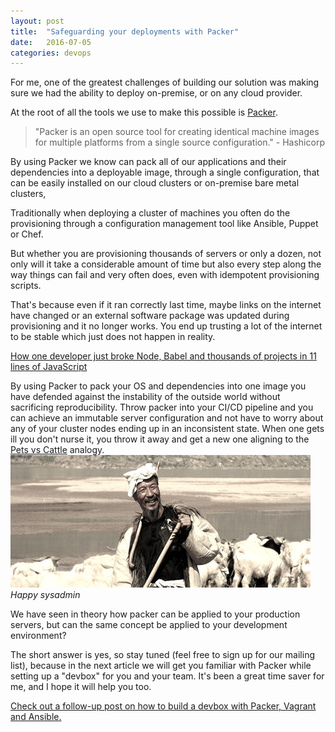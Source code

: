 ```yaml
---
layout: post
title:  "Safeguarding your deployments with Packer"
date:   2016-07-05
categories: devops 
---
```

For me, one of the greatest challenges of building our solution was making sure we had the ability to deploy on-premise, or on any cloud provider. 

At the root of all the tools we use to make this possible is [Packer](https://www.packer.io/).

>"Packer is an open source tool for creating identical machine images for multiple platforms from a single source configuration." - Hashicorp

By using Packer we know can pack all of our applications and their dependencies into a deployable image, through a single configuration, that can be easily installed on our cloud clusters or on-premise bare metal clusters,

Traditionally when deploying a cluster of machines you often do the provisioning through a configuration management tool like Ansible, Puppet or Chef.

But whether you are provisioning thousands of servers or only a dozen, not only will it take a considerable amount of time but also every step along the way things can fail and very often does, even with idempotent provisioning scripts.

That's because even if it ran correctly last time, maybe links on the internet have changed or an external software package was updated during provisioning and it no longer works. You end up trusting a lot of the internet to be stable which just does not happen in reality.

[How one developer just broke Node, Babel and thousands of projects in 11 lines of JavaScript](http://www.theregister.co.uk/2016/03/23/npm_left_pad_chaos/)

By using Packer to pack your OS and dependencies into one image you have defended against the instability of the outside world without sacrificing reproducibility. Throw packer into your CI/CD pipeline and you can achieve an immutable server configuration and not have to worry about any of your cluster nodes ending up in an inconsistent state. When one gets ill you don't nurse it, you throw it away and get a new one aligning to the [Pets vs Cattle](https://blog.engineyard.com/2014/pets-vs-cattle) analogy.
![Happy sysadmin](/assets/sysadmin.jpg)
*Happy sysadmin*

We have seen in theory how packer can be applied to your production servers, but can the same concept be applied to your development environment?

The short answer is yes, so stay tuned (feel free to sign up for our mailing list), because in the next article we will get you familiar with Packer while setting up a "devbox" for you and your team. It's been a great time saver for me, and I hope it will help you too. 

[Check out a follow-up post on how to build a devbox with Packer, Vagrant and Ansible.](/devops/2016/07/05/safeguarding_your_deployments_with_packer)
